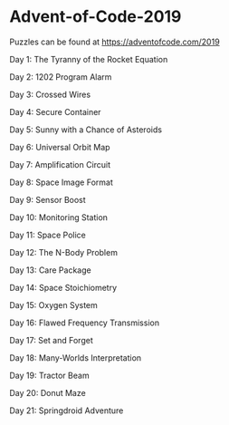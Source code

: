 # Advent-of-Code-2019
Puzzles can be found at https://adventofcode.com/2019

Day 1: The Tyranny of the Rocket Equation

Day 2: 1202 Program Alarm

Day 3: Crossed Wires

Day 4: Secure Container

Day 5: Sunny with a Chance of Asteroids

Day 6: Universal Orbit Map

Day 7: Amplification Circuit

Day 8: Space Image Format

Day 9: Sensor Boost

Day 10: Monitoring Station

Day 11: Space Police

Day 12: The N-Body Problem

Day 13: Care Package

Day 14: Space Stoichiometry

Day 15: Oxygen System

Day 16: Flawed Frequency Transmission

Day 17: Set and Forget

Day 18: Many-Worlds Interpretation

Day 19: Tractor Beam

Day 20: Donut Maze

Day 21: Springdroid Adventure